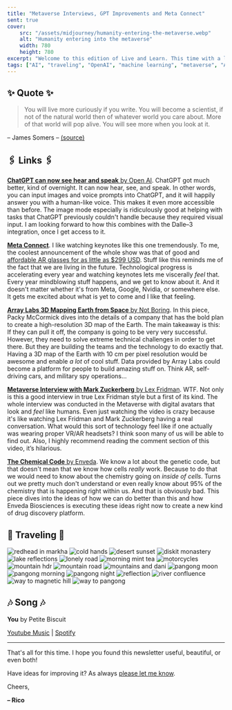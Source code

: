 ```yaml
---
title: "Metaverse Interviews, GPT Improvements and Meta Connect"
sent: true
cover:
    src: "/assets/midjourney/humanity-entering-the-metaverse.webp"
    alt: "Humanity entering into the metaverse"
    width: 780
    height: 780
excerpt: "Welcome to this edition of Live and Learn. This time with a lot of updates from Meta about the awesome things they have been building, some mindblowing announcements for ChatGPT, and an amazing podcast interview from my favorite, Lex Fridman. As always I hope you enjoy this edition of Live and Learn."
tags: ["AI", "traveling", "OpenAI", "machine learning", "metaverse", "AR", "VR", "Array Labs", "Enveda", "3D maps", "ChatGPT", "multimodal"]
---
```


## ✨ Quote ✨

> You will live more curiously if you write. You will become a scientist, if not of the natural world then of whatever world you care about. More of that world will pop alive. You will see more when you look at it.

– James Somers – [(source)](https://jsomers.net/blog/more-people-should-write)

## 🖇️ Links 🖇️

[**ChatGPT can now see hear and speak** by Open AI](https://openai.com/blog/chatgpt-can-now-see-hear-and-speak). ChatGPT got much better, kind of overnight. It can now hear, see, and speak. In other words, you can input images and voice prompts into ChatGPT, and it will happily answer you with a human-like voice. This makes it even more accessible than before. The image mode especially is ridiculously good at helping with tasks that ChatGPT previously couldn't handle because they required visual input. I am looking forward to how this combines with the Dalle–3 integration, once I get access to it.

[**Meta Connect**](https://www.youtube.com/watch?v=-dJu9VyIw64). I like watching keynotes like this one tremendously. To me, the coolest announcement of the whole show was that of good and [affordable AR glasses for as little as $299 USD](https://www.meta.com/smart-glasses/wayfarer-shiny-black-plano-g15-green/). Stuff like this reminds me of the fact that we are living in the future. Technological progress is accelerating every year and watching keynotes lets me viscerally *feel* that. Every year mindblowing stuff happens, and we get to know about it. And it doesn't matter whether it's from Meta, Google, Nvidia, or somewhere else. It gets me excited about what is yet to come and I like that feeling.

[**Array Labs 3D Mapping Earth from Space** by Not Boring](https://www.notboring.co/p/array-labs-3d-mapping-earth-from). In this piece, Packy McCormick dives into the details of a company that has the bold plan to create a high-resolution 3D map of the Earth. The main takeaway is this: If they can pull it off, the company is going to be very very successful. However, they need to solve extreme technical challenges in order to get there. But they are building the teams and the technology to do exactly that. Having a 3D map of the Earth with 10 cm per pixel resolution would be awesome and enable *a lot* of cool stuff. Data provided by Array Labs could become a platform for people to build amazing stuff on. Think AR, self-driving cars, and military spy operations...

[**Metaverse Interview with Mark Zuckerberg** by Lex Fridman](https://www.youtube.com/watch?v=MVYrJJNdrEg). WTF. Not only is this a good interview in true Lex Fridman style but a first of its kind. The whole interview was conducted in the Metaverse with digital avatars that look and *feel* like humans. Even just watching the video is crazy because it's like watching Lex Fridman and Mark Zuckerberg having a real conversation. What would this sort of technology feel like if one actually was wearing proper VR/AR headsets? I think soon many of us will be able to find out. Also, I highly recommend reading the comment section of this video, it’s hilarious. 

[**The Chemical Code** by Enveda](https://www.enveda.com/posts/the-chemical-code-opportunity). We know a lot about the genetic code, but that doesn't mean that we know how cells *really* work. Because to do that we would need to know about the chemistry going on *inside of cells*. Turns out we pretty much don't understand or even really know about 95% of the chemistry that is happening right within us. And that is obviously bad. This piece dives into the ideas of how we can do better than this and how Enveda Biosciences is executing these ideas right now to create a new kind of drug discovery platform. 

## 🌌 Traveling 🌌

![redhead in markha](/assets/newsletter/india-2023/redhead-in-markha.webp) 
![cold hands](/assets/newsletter/india-2023/cold-hands.webp) 
![desert sunset](/assets/newsletter/india-2023/desert-sunset.webp) 
![diskit monastery](/assets/newsletter/india-2023/diskit-monastery.webp) 
![lake reflections](/assets/newsletter/india-2023/lake-reflections.webp) 
![lonely road](/assets/newsletter/india-2023/lonely-road.webp) 
![morning mint tea](/assets/newsletter/india-2023/morning-mint-tea.webp) 
![motorcycles](/assets/newsletter/india-2023/motorcycles.webp) 
![mountain hdr](/assets/newsletter/india-2023/mountain-hdr.webp) 
![mountain road](/assets/newsletter/india-2023/mountain-road.webp) 
![mountains and dani](/assets/newsletter/india-2023/mountains-and-dani.webp) 
![pangong moon](/assets/newsletter/india-2023/pangong-moon.webp) 
![pangong morning](/assets/newsletter/india-2023/pangong-morning.webp) 
![pangong night](/assets/newsletter/india-2023/pangong-night.webp) 
![reflection](/assets/newsletter/india-2023/reflection.webp) 
![river confluence](/assets/newsletter/india-2023/river-confluence.webp) 
![way to magnetic hill](/assets/newsletter/india-2023/way-to-magnetic-hill.webp) 
![way to pangong](/assets/newsletter/india-2023/way-to-pangong.webp)

## 🎶 Song 🎶

**You** by Petite Biscuit 

[Youtube Music](https://music.youtube.com/watch?v=JZOoUbBnyrU) | [Spotify](https://open.spotify.com/track/2LVCQ9leDNbTSih0w9EdK0)

---

That's all for this time. I hope you found this newsletter useful, beautiful, or even both!

Have ideas for improving it? As always [please let me know](https://airtable.com/shro1VeyG4lkNXkx2). 

Cheers,

**– Rico**
